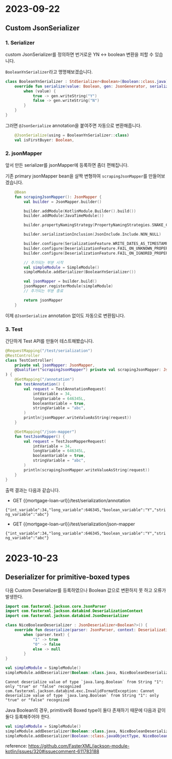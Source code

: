 # 2023-09-22
## Custom JsonSerializer
### **1. Serializer**

custom JsonSerializer를 정의하면 번거로운 YN <-> boolean 변환을 피할 수 있습니다.

`BooleanYnSerializer`라고 명명해보겠습니다.

```kotlin
class BooleanYnSerializer : StdSerializer<Boolean>(Boolean::class.java) {
    override fun serialize(value: Boolean, gen: JsonGenerator, serializers: SerializerProvider) {
        when (value) {
            true -> gen.writeString("Y")
            false -> gen.writeString("N")
        }
    }
}
```

그러면 `@JsonSerialize` annotation을 붙여주면 자동으로 변환해줍니다.

```kotlin
    @JsonSerialize(using = BooleanYnSerializer::class)
    val isFirstBuyer: Boolean,
```

### **2. jsonMapper**

앞서 만든 serializer를 jsonMapper에 등록하면 좀더 편해집니다.

기존 primary jsonMapper bean을 살짝 변형하여 `scrapingJsonMapper`를 만들어보겠습니다.

```kotlin
    @Bean
    fun scrapingJsonMapper(): JsonMapper {
        val builder = JsonMapper.builder()

        builder.addModule(KotlinModule.Builder().build())
        builder.addModule(JavaTimeModule())

        builder.propertyNamingStrategy(PropertyNamingStrategies.SNAKE_CASE)

        builder.serializationInclusion(JsonInclude.Include.NON_NULL)

        builder.configure(SerializationFeature.WRITE_DATES_AS_TIMESTAMPS, false)
        builder.configure(DeserializationFeature.FAIL_ON_UNKNOWN_PROPERTIES, false)
        builder.configure(DeserializationFeature.FAIL_ON_IGNORED_PROPERTIES, false)

        // 추가되는 부분 시작
        val simpleModule = SimpleModule()
        simpleModule.addSerializer(BooleanYnSerializer())

        val jsonMapper = builder.build()
        jsonMapper.registerModule(simpleModule)
        // 추가되는 부분 종료

        return jsonMapper
    }
```

이제 `@JsonSerialize` annotation 없이도 자동으로 변환됩니다.

### 3. **Test**

간단하게 Test API를 만들어 테스트해봤습니다.

```kotlin
@RequestMapping("/test/serialization")
@RestController
class TestController(
    private val jsonMapper: JsonMapper,
    @Qualifier("scrapingJsonMapper") private val scrapingJsonMapper: JsonMapper,
) {
    @GetMapping("/annotation")
    fun testAnnotation() {
        val request = TestAnnotationRequest(
            intVariable = 34,
            longVariable = 646345L,
            booleanVariable = true,
            stringVariable = "abc",
        )
        println(jsonMapper.writeValueAsString(request))
    }

    @GetMapping("/json-mapper")
    fun testJsonMapper() {
        val request = TestJsonMapperRequest(
            intVariable = 34,
            longVariable = 646345L,
            booleanVariable = true,
            stringVariable = "abc",
        )
        println(scrapingJsonMapper.writeValueAsString(request))
    }
}
```

출력 결과는 다음과 같습니다.

- GET {{mortgage-loan-url}}/test/serialization/annotation

`{"int_variable":34,"long_variable":646345,"boolean_variable":"Y","string_variable":"abc"}`

- GET {{mortgage-loan-url}}/test/serialization/json-mapper

`{"int_variable":34,"long_variable":646345,"boolean_variable":"Y","string_variable":"abc"}`

# 2023-10-23
## Deserializer for primitive-boxed types
다음 Custom Deserializer를 등록하였으나 Boolean 값으로 변환하지 못 하고 오류가 발생한다.

```kotlin
import com.fasterxml.jackson.core.JsonParser
import com.fasterxml.jackson.databind.DeserializationContext
import com.fasterxml.jackson.databind.JsonDeserializer

class NiceBooleanDeserializer : JsonDeserializer<Boolean?>() {
    override fun deserialize(parser: JsonParser, context: DeserializationContext?): Boolean? =
        when (parser.text) {
            "1" -> true
            "0" -> false
            else -> null
        }
}
```

```kotlin
val simpleModule = SimpleModule()
simpleModule.addDeserializer(Boolean::class.java, NiceBooleanDeserializer())
```

```
Cannot deserialize value of type `java.lang.Boolean` from String "1": only "true" or "false" recognized
com.fasterxml.jackson.databind.exc.InvalidFormatException: Cannot deserialize value of type `java.lang.Boolean` from String "1": only "true" or "false" recognized
```

Java Boolean의 경우, primitive와 Boxed type이 둘다 존재하기 때문에 다음과 같이 둘다 등록해주어야 한다.

```kotlin
val simpleModule = SimpleModule()
simpleModule.addDeserializer(Boolean::class.java, NiceBooleanDeserializer())
simpleModule.addDeserializer(Boolean::class.javaObjectType, NiceBooleanDeserializer())
```

reference: https://github.com/FasterXML/jackson-module-kotlin/issues/320#issuecomment-611783188
